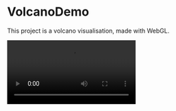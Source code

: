 # VolcanoDemo

This project is a volcano visualisation, made with WebGL.

![Volcanic island eruption](final-report/videos/short.mp4)